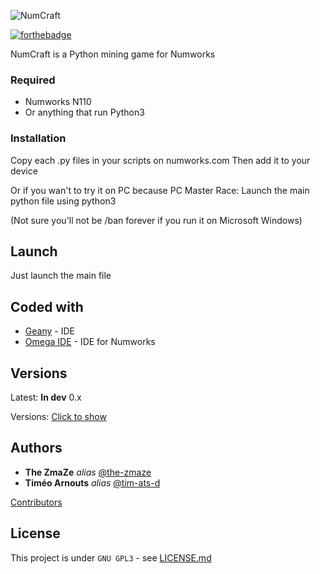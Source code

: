 

![NumCraft](/home/the_zmaze/Documents/Codage/python/Projects/MineText/NumCraft.png)

[![forthebadge](https://forthebadge.com/images/badges/made-with-python.svg)](http://forthebadge.com)

NumCraft is a Python mining game for Numworks

### Required

- Numworks N110
- Or anything that run Python3

### Installation

Copy each .py files in your scripts on numworks.com
Then add it to your device

Or if you wan't to try it on PC because PC Master Race:
Launch the main python file using python3

(Not sure you'll not be /ban forever if you run it on Microsoft Windows)

## Launch

Just launch the main file

## Coded with

* [Geany](http://geany.org) - IDE
* [Omega IDE](http://getomega.dev/ide) - IDE for Numworks

## Versions

Latest: **In dev** 0.x

Versions: [Click to show](https://github.com/club-de-maths/Numcraft/tags)

## Authors

* **The ZmaZe** _alias_ [@the-zmaze](https://github.com/The-ZmaZe)
* **Timéo Arnouts** _alias_ [@tim-ats-d](https://github.com/Tim-ats-d)

[Contributors](https://github.com/The-ZmaZe/NumCraft/contributors)

## License

This project is under ``GNU GPL3`` - see [LICENSE.md](LICENSE.md)
